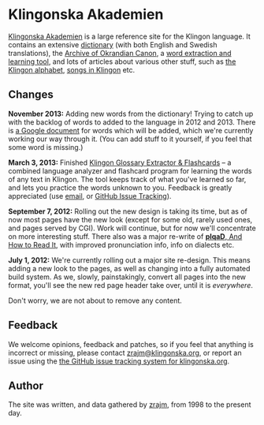 Klingonska Akademien
====================
[Klingonska Akademien][main] is a large reference site for the Klingon
language. It contains an extensive [dictionary][dict] (with both English and
Swedish translations), the [Archive of Okrandian Canon][canon], a [word
extraction and learning tool][glossary], and lots of articles about various
other stuff, such as [the Klingon alphabet][piqad], [songs in
Klingon](http://klingonska.org/songs/) etc.


Changes
-------
**November 2013:** Adding new words from the dictionary! Trying to catch up
with the backlog of words to added to the language in 2012 and 2013. There is
[a Google document][gdoc] for words which will be added, which we're currently
working our way through it. (You can add stuff to it yourself, if you feel that
some word is missing.)

**March 3, 2013:** Finished [Klingon Glossary Extractor & Flashcards][glossary]
– a combined language analyzer and flashcard program for learning the words of
any text in Klingon. The tool keeps track of what you've learned so far, and
lets you practice the words unknown to you. Feedback is greatly appreciated
(use [email][webmaster], or [GitHub Issue Tracking][issue]).

**September 7, 2012:** Rolling out the new design is taking its time, but as of
now most pages have the new look (except for some old, rarely used ones, and
pages served by CGI). Work will continue, but for now we'll concentrate on more
interesting stuff. There also was a major re-write of [**pIqaD**, And How to
Read It][piqad], with improved pronunciation info, info on dialects etc.

**July 1, 2012:** We're currently rolling out a major site re-design. This
means adding a new look to the pages, as well as changing into a fully
automated build system. As we, slowly, painstakingly, convert all pages into
the new format, you'll see the new red page header take over, until it is
*everywhere*.

Don't worry, we are not about to remove any content.

[main]: http://klingonska.org/ "Klingonska Akademien"
[dict]: http://klingonska.org/dict/ "Klingon Pocket Dictionary"
[canon]: http://klingonska.org/canon/ "Archive of Okrandian Canon"
[piqad]: http://klingonska.org/piqad/ "**pIqaD**, And How to Read It"
[songs]: http://klingonska.org/songs/ "Songs in Klingon"
[glossary]: http://klingonska.org/glossary/ "Klingon Glossary Extractor"
[webmaster]: mailto:webmaster@klingonska.org "Klingonska webmaster email"
[gdoc]: https://docs.google.com/spreadsheet/ccc?key=0AocJRGAGPKq7dFJwdFFNTkwzSUpKNEkxZ3BDTDdvNHc "Google Doc: Words to add"


Feedback
--------
We welcome opinions, feedback and patches, so if you feel that anything is
incorrect or missing, please contact zrajm@klingonska.org, or report an issue
using the [the GitHub issue tracking system for klingonska.org][issue].

[issue]: https://github.com/zrajm/klingonska.org/issues
"GitHub Issue Tracking System for klingonska.org"


Author
------
The site was written, and data gathered by
[zrajm](mailto:zrajm@klingonska.org), from 1998 to the present day.
